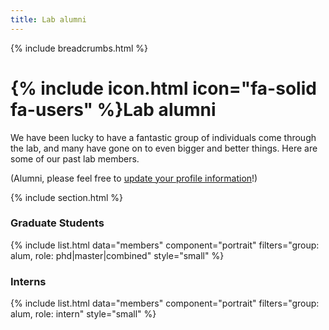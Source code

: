 ```yaml
---
title: Lab alumni
---
```


{% include breadcrumbs.html %}

# {% include icon.html icon="fa-solid fa-users" %}Lab alumni

We have been lucky to have a fantastic group of individuals come through the lab, and many have gone on to even bigger and better things. Here are some of our past lab members.

(Alumni, please feel free to [update your profile information](https://github.com/in4lab/in4lab.github.io/tree/main/_members)!)


<!--
{% include list.html data="members" component="portrait" filters="group: alum" style="small" %}

### Principal Investigators and Staff Scientists


{% include list.html data="members" component="portrait" filters="group: alum, role: (pi|staff)" style="small" %}

### Postdoctoral Associates

{% include list.html data="members" component="portrait" filters="group: alum, role: postdoc" style="small" %}

### Software Engineers

{% include list.html data="members" component="portrait" filters="group: alum, role: programmer" style="small" %}

-->
{% include section.html %}

### Graduate Students

{% include list.html data="members" component="portrait" filters="group: alum, role: phd|master|combined" style="small" %}


### Interns

{% include list.html data="members" component="portrait" filters="group: alum, role: intern" style="small" %}
